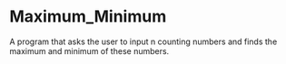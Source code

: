 # Maximum_Minimum
 A program that asks the user to input n counting numbers and finds the maximum and minimum of these numbers.
